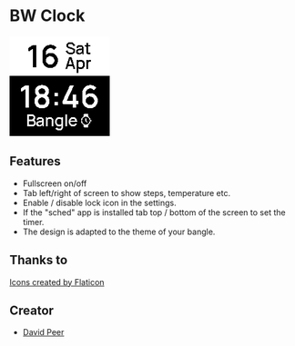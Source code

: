 # BW Clock

![](screenshot.png)

## Features
- Fullscreen on/off
- Tab left/right of screen to show steps, temperature etc.
- Enable / disable lock icon in the settings.
- If the "sched" app is installed tab top / bottom of the screen to set the timer.
- The design is adapted to the theme of your bangle.

## Thanks to
<a href="https://www.flaticon.com/free-icons/" title="Icons">Icons created by Flaticon</a>

## Creator
- [David Peer](https://github.com/peerdavid)
